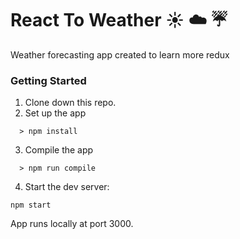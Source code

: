 # React To Weather ☀️  ☁️  ☔  
Weather forecasting app created to learn more redux

### Getting Started
1. Clone down this repo.
2. Set up the app
```
  > npm install
```
3. Compile the app
```
  > npm run compile
```


4. Start the dev server:
```
npm start
```
App runs locally at port 3000.
